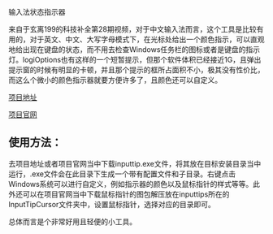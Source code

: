 输入法状态指示器

来自于玄离199的科技补全第28期视频，对于中文输入法而言，这个工具是比较有用的，对于英文、中文、大写字母模式下，在光标处给出一个颜色指示，可以直观地给出现在键盘的状态，而不用去检查Windows任务栏的图标或者是键盘的指示灯。logiOptions也有这样的一个短暂提示，但那个软件体积已经接近1G，且弹出提示窗的时候有明显的卡顿，并且那个提示的框所占面积不小，极其没有性价比，而这么个微小的颜色指示器就要方便许多了，且颜色还可以自定义。

[项目地址](https://github.com/abgox/InputTip)

[项目官网](https://inputtip.pages.dev/)

## 使用方法：

去项目地址或者项目官网当中下载inputtip.exe文件，将其放在目标安装目录当中运行，.exe文件会在此目录下生成一个带有配置文件和子目录。右键点击Windows系统可以进行自定义，例如指示器的颜色以及鼠标指针的样式等等。此外还可以在项目官网当中下载鼠标指针的图包解压放在inputtips所在的InputTipCursor文件夹中，设置鼠标指针，选择对应的目录即可。

总体而言是个非常好用且轻便的小工具。